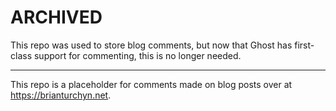 # ARCHIVED

This repo was used to store blog comments, but now that Ghost has first-class support for commenting, this is no longer needed. 

---

This repo is a placeholder for comments made on blog posts over at https://brianturchyn.net.
